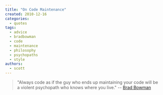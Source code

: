 ```yaml
---
title: "On Code Maintenance"
created: 2010-12-16
categories: 
  - quotes
tags: 
  - advice
  - bradbowman
  - code
  - maintenance
  - philosophy
  - psychopaths
  - style
authors: 
  - scott
---
```


> "Always code as if the guy who ends up maintaining your code will be a violent psychopath who knows where you live." \-- [Brad Bowman](http://twitter.com/beeradb/status/14782166697254912)
